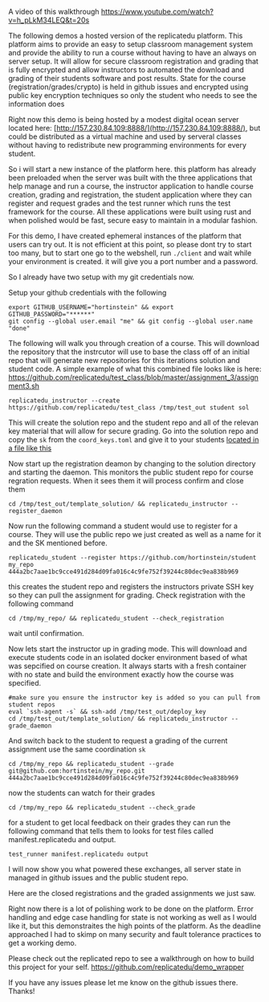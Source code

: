 A video of this walkthrough https://www.youtube.com/watch?v=h_pLkM34LEQ&t=20s

The following demos a hosted version of the replicatedu platform.  This platform aims to provide an easy to setup classroom management system and provide the ability to run a course without having to have an always on server setup.  It will allow for secure classroom registration and grading that is fully encrypted and allow instructors to automated the download and grading of their students software and post results.  State for the course (registration/grades/crypto) is held in github issues and encrypted using public key encryption techniques so only the student who needs to see the information does

Right now this demo is being hosted by a modest digital ocean server located here: [http://157.230.84.109:8888/](http://157.230.84.109:8888/), but could be distributed as a virtual machine and used by serveral classes without having to redistribute new programming environments for every student.    

So i will start a new instance of the platform here.  this platform has already been preloaded when the server was built with the three applications that help manage and run a course, the instructor application to handle course creation, grading and registration, the student application where they can register and request grades and the test runner which runs the test framework for the course.  All these applications were built using rust and when polished would be fast, secure easy to maintain in a modular fashion.

For this demo, I have created ephemeral instances of the platform that users can try out.  It is not efficient at this point, so please dont try to start too many, but to start one go to the webshell, run ```./client``` and wait while your environment is created.  it will give you a port number and a password. 

So I already have two setup with my git credentials now.

Setup your github credentials with the following
```
export GITHUB_USERNAME="hortinstein" && export GITHUB_PASSWORD="******"
git config --global user.email "me" && git config --global user.name "done"
```

The following will walk you through creation of a course.  This will download the repository that the instrcutor will use to base the class off of an initial repo that will generate new repositories for this iterations solution and student code.  A simple example of what this combined file looks like is here: https://github.com/replicatedu/test_class/blob/master/assignment_3/assignment3.sh

```
replicatedu_instructor --create https://github.com/replicatedu/test_class /tmp/test_out student sol
```
This will create the solution repo and the student repo and all of the relevan key material that will allow for secure grading.  Go into the solution repo and copy the ```sk``` from the ```coord_keys.toml``` and give it to your students 
[located in a file like this](https://github.com/hortinstein/sol/blob/master/coord_keys.toml)

Now start up the registration deamon by changing to the solution directory and starting the daemon.  This monitors the public student repo for course regration requests.  When it sees them it will process confirm and close them
```
cd /tmp/test_out/template_solution/ && replicatedu_instructor --register_daemon
```

Now run the following command a student would use to register for a course.  They will use the public repo we just created as well as a name for it and the SK mentioned before.
```
replicatedu_student --register https://github.com/hortinstein/student my_repo 444a2bc7aae1bc9cce491d284d09fa016c4c9fe752f39244c80dec9ea838b969
```
this creates the student repo and registers the instructors private SSH key so they can pull the assignment for grading.  Check registration with the following command

```
cd /tmp/my_repo/ && replicatedu_student --check_registration
```
wait until confirmation.

Now lets start the instructor up in grading mode.  This will download and execute students code in an isolated docker environment based of what was sepcified on course creation.  It always starts with a fresh container with no state and build the environment exactly how the course was specified.
```
#make sure you ensure the instructor key is added so you can pull from student repos
eval `ssh-agent -s` && ssh-add /tmp/test_out/deploy_key
cd /tmp/test_out/template_solution/ && replicatedu_instructor --grade_daemon
```
And switch back to the student to request a grading of the current assignment use the same coordination ```sk```
```
cd /tmp/my_repo && replicatedu_student --grade git@github.com:hortinstein/my_repo.git 444a2bc7aae1bc9cce491d284d09fa016c4c9fe752f39244c80dec9ea838b969
```
now the students can watch for their grades
```
cd /tmp/my_repo && replicatedu_student --check_grade
```
for a student to get local feedback on their grades they can run the following command that tells them to looks for test files called manifest.replicatedu and output.  
```
test_runner manifest.replicatedu output
```
I will now show you what powered these exchanges, all server state in managed in github issues and the public student repo. 
 
Here are the closed registrations and the graded assignments we just saw.

Right now there is a lot of polishing work to be done on the platform.  Error handling and edge case handling for state is not working as well as I would like it, but this demonstraites the high points of the platform.  As the deadline approached I had to skimp on many security and fault tolerance practices to get a working demo.

Please check out the replicated repo to see a walkthrough on how to build this project for your self.
https://github.com/replicatedu/demo_wrapper

If you have any issues please let me know on the github issues there.  Thanks!
